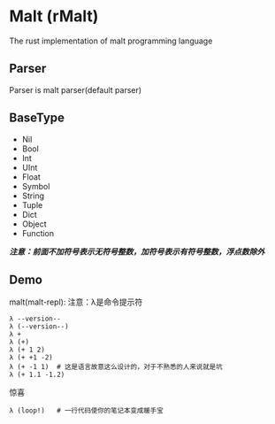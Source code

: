 # Malt (rMalt)
The rust implementation of malt programming language

## Parser
Parser is malt parser(default parser)

## BaseType
- Nil
- Bool
- Int
- UInt
- Float
- Symbol
- String
- Tuple
- Dict
- Object
- Function

***注意：前面不加符号表示无符号整数，加符号表示有符号整数，浮点数除外***

## Demo
malt(malt-repl):
注意：λ是命令提示符
```malt
λ --version--
λ (--version--)
λ +
λ (+)
λ (+ 1 2)
λ (+ +1 -2)
λ (+ -1 1)  # 这是语言故意这么设计的，对于不熟悉的人来说就是坑
λ (+ 1.1 -1.2)
```

惊喜
```malt
λ (loop!)   # 一行代码使你的笔记本变成暖手宝
```
